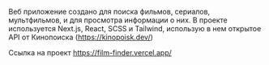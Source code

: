 Веб приложение создано для поиска фильмов, сериалов, мультфильмов, и для просмотра информации о них. В проекте используется Next.js, React, SCSS и Tailwind, использую в нем открытое API от Кинопоиска (https://kinopoisk.dev/)

Ссылка на проект https://film-finder.vercel.app/
